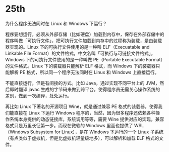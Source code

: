 # 25th
为什么程序无法同时在 Linux 和 Windows 下运行？

程序要想运行，必须从外部存储（比如硬盘）加载到内存中，保存在外部存储中的程序叫做「可执行文件」，把可执行文件加载到内存中的过程称为装载，是由装载器实现的。Linux 下的可执行文件使用的是一种叫 ELF（Execuatable and Linkable File Format）的文件格式，中文名叫「可执行与可链接文件格式」，Windows 下的可执行文件使用的是一种叫做 PE（Portable Executable Format）的文件格式。Linux 下的装载器只能解析 ELF 格式，而 Windows 下的装载器只能解析 PE 格式，所以同一个程序无法同时在 Linux 和 Windows 上直接运行。

不能直接运行，但是有间接的方式。比如 Java，通过实现不同平台上的 JVM，然后即时翻译 javac 生成的字节码来做到跨平台。使得程序员无需关心操作系统的差别，做到一次编译，处处运行。

再比如 Linux 下著名的开源项目 Wine，就是通过兼容 PE 格式的装载器，使得我们能直接在 Linux 下运行 Windows 程序的，当然，因为很多程序还依赖各种操作系统本身提供的动态链接库，系统调用等等，需要 Wine 提供对应的实现，兼容格式只是万里长征第一步。而现在微软的 Windows 里面也提供了 WSL（Windows Subsystem for Linux），是在 Windows 下运行的一个 Linux 子系统（有点类似于虚拟机，但是比虚拟机轻量级地多），可以解析和加载 ELF 格式的文件。

